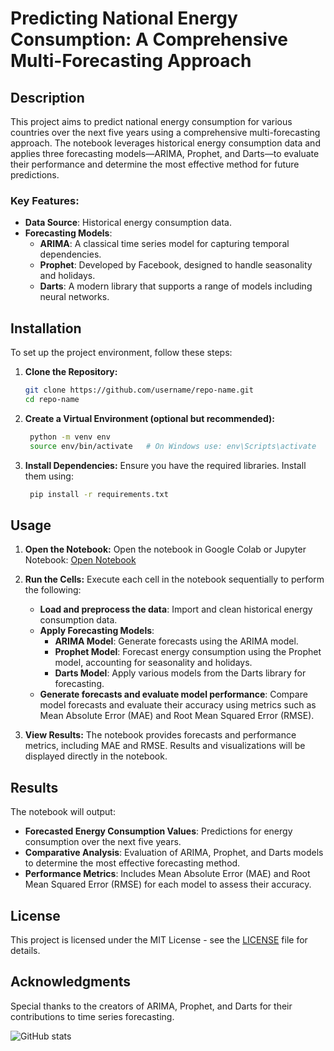 # Predicting National Energy Consumption: A Comprehensive Multi-Forecasting Approach

## Description

This project aims to predict national energy consumption for various countries over the next five years using a comprehensive multi-forecasting approach. The notebook leverages historical energy consumption data and applies three forecasting models—ARIMA, Prophet, and Darts—to evaluate their performance and determine the most effective method for future predictions.

### Key Features:
- **Data Source**: Historical energy consumption data.
- **Forecasting Models**:
  - **ARIMA**: A classical time series model for capturing temporal dependencies.
  - **Prophet**: Developed by Facebook, designed to handle seasonality and holidays.
  - **Darts**: A modern library that supports a range of models including neural networks.

## Installation

To set up the project environment, follow these steps:

1. **Clone the Repository:**
   ```bash
   git clone https://github.com/username/repo-name.git
   cd repo-name
2. **Create a Virtual Environment (optional but recommended):**
   ```bash
    python -m venv env
    source env/bin/activate   # On Windows use: env\Scripts\activate
3. **Install Dependencies:**
   Ensure you have the required libraries. Install them using:
   ```bash
    pip install -r requirements.txt

## Usage

1. **Open the Notebook:**
   Open the notebook in Google Colab or Jupyter Notebook:
   [Open Notebook](https://colab.research.google.com/drive/1wLqVN8o9G5opUd996jLOxpXdlQ7v6vMb?usp=sharing)

2. **Run the Cells:**
   Execute each cell in the notebook sequentially to perform the following:
   - **Load and preprocess the data**: Import and clean historical energy consumption data.
   - **Apply Forecasting Models**:
     - **ARIMA Model**: Generate forecasts using the ARIMA model.
     - **Prophet Model**: Forecast energy consumption using the Prophet model, accounting for seasonality and holidays.
     - **Darts Model**: Apply various models from the Darts library for forecasting.
   - **Generate forecasts and evaluate model performance**: Compare model forecasts and evaluate their accuracy using metrics such as Mean Absolute Error (MAE) and Root Mean Squared Error (RMSE).

3. **View Results:**
   The notebook provides forecasts and performance metrics, including MAE and RMSE. Results and visualizations will be displayed directly in the notebook.

## Results

The notebook will output:
- **Forecasted Energy Consumption Values**: Predictions for energy consumption over the next five years.
- **Comparative Analysis**: Evaluation of ARIMA, Prophet, and Darts models to determine the most effective forecasting method.
- **Performance Metrics**: Includes Mean Absolute Error (MAE) and Root Mean Squared Error (RMSE) for each model to assess their accuracy.

## License

This project is licensed under the MIT License - see the [LICENSE](LICENSE) file for details.

## Acknowledgments

Special thanks to the creators of ARIMA, Prophet, and Darts for their contributions to time series forecasting.


![GitHub stats](https://github-readme-stats.vercel.app/api?username=muhammadarkhan25&show_icons=true&theme=radical)




